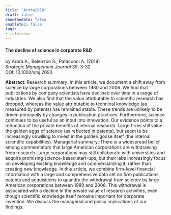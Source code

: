 ```yaml
---
title: "Arora2018"
draft: false
showthedate: false
enabletoc: false
tags:
- reference
---
```


#### **The decline of science in corporate R&D**     
by Arora A., Belenzon S., Patacconi A. (2018)         
*Strategic Management Journal* 39: 3-32       
DOI: 10.1002/smj.2693     

**Abstract**:  Research summary: In this article, we document a shift away from science by large corporations between 1980 and 2006. We find that publications by company scientists have declined over time in a range of industries. We also find that the value attributable to scientific research has dropped, whereas the value attributable to technical knowledge (as measured by patents) has remained stable. These trends are unlikely to be driven principally by changes in publication practices. Furthermore, science continues to be useful as an input into innovation. Our evidence points to a reduction of the private benefits of internal research. Large firms still value the golden eggs of science (as reflected in patents), but seem to be increasingly unwilling to invest in the golden goose itself (the internal scientific capabilities). Managerial summary: There is a widespread belief among commentators that large American corporations are withdrawing from research. Large corporations may still collaborate with universities and acquire promising science-based start-ups, but their labs increasingly focus on developing existing knowledge and commercializing it, rather than creating new knowledge. In this article, we combine firm-level financial information with a large and comprehensive data set on firm publications, patents and acquisitions to quantify the withdrawal from science by large American corporations between 1980 and 2006. This withdrawal is associated with a decline in the private value of research activities, even though scientific knowledge itself remains important for corporate invention. We discuss the managerial and policy implications of our findings.

